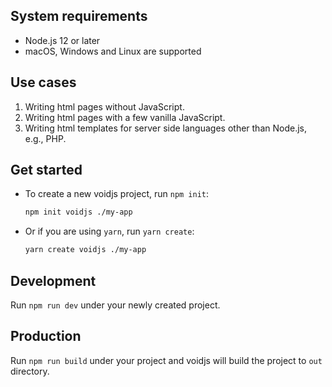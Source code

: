 ## System requirements

- Node.js 12 or later
- macOS, Windows and Linux are supported

## Use cases

1. Writing html pages without JavaScript.
2. Writing html pages with a few vanilla JavaScript.
3. Writing html templates for server side languages other than Node.js, e.g., PHP.

## Get started

- To create a new voidjs project, run `npm init`:
  ```bash
  npm init voidjs ./my-app
  ```
- Or if you are using `yarn`, run `yarn create`:
  ```bash
  yarn create voidjs ./my-app
  ```

## Development

Run `npm run dev` under your newly created project.

## Production

Run `npm run build` under your project and voidjs will build the project to `out` directory.
